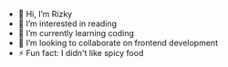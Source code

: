 - 👋 Hi, I’m Rizky
- 👀 I’m interested in reading
- 🌱 I’m currently learning coding
- 💞️ I’m looking to collaborate on frontend development
- ⚡ Fun fact: I didn't like spicy food

<!---
Rizky-Maulana-30/Rizky-Maulana-30 is a ✨ special ✨ repository because its `README.md` (this file) appears on your GitHub profile.
You can click the Preview link to take a look at your changes.
--->
